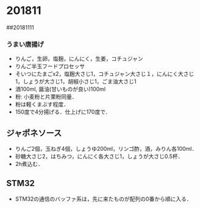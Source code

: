 # 201811
##20181111

### うまい唐揚げ
  - りんご，生卵，塩麹，にんにく，生姜，コチュジャン
  - りんご半玉フードプロセッサ
  - そいつにたまごx2，塩麹大さじ1，コチュジャン大さじ１，にんにく大さじ1，しょうが大さじ1，胡椒小さじ1，ごま油大さじ1
  - 酒100ml, 醤油(甘いものが良い)100ml
  - 粉: 小麦粉と片栗粉同量．
  - 粉は軽くまぶす程度．
  - 150度で4分揚げる．仕上げに170度で．

## ジャポネソース
  - りんご2個，玉ねぎ4個，しょうゆ200ml，リンゴ酢，酒，みりん各100ml．
  - 砂糖大さじ2，はちみつ，にんにく各大さじ1，しょうが大さじ0.5杯．
  - 2h煮込む．

## STM32
  - STM32の通信のバッファ系は，先に来たものが配列の0番から順に入る．